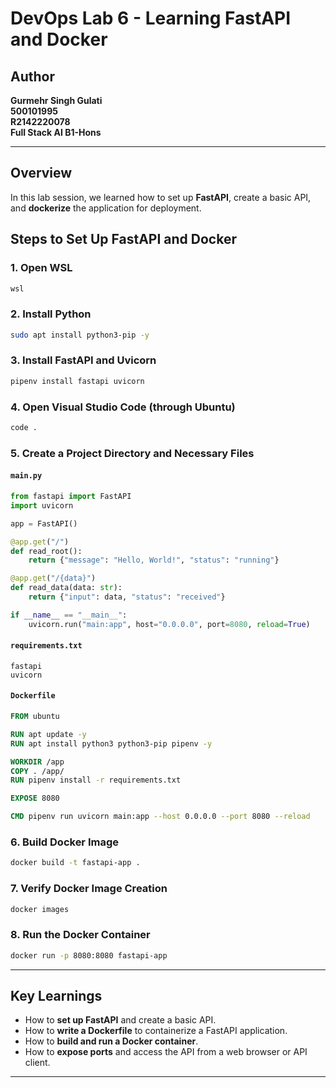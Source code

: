 # DevOps Lab 6 - Learning FastAPI and Docker

## Author
**Gurmehr Singh Gulati**  
**500101995**  
**R2142220078**  
**Full Stack AI B1-Hons**

---

## Overview
In this lab session, we learned how to set up **FastAPI**, create a basic API, and **dockerize** the application for deployment.

## Steps to Set Up FastAPI and Docker

### 1. Open WSL
```sh
wsl
```

### 2. Install Python
```sh
sudo apt install python3-pip -y
```

### 3. Install FastAPI and Uvicorn
```sh
pipenv install fastapi uvicorn
```

### 4. Open Visual Studio Code (through Ubuntu)
```sh
code .
```

### 5. Create a Project Directory and Necessary Files
#### `main.py`
```python
from fastapi import FastAPI
import uvicorn

app = FastAPI()

@app.get("/")
def read_root():
    return {"message": "Hello, World!", "status": "running"}

@app.get("/{data}")
def read_data(data: str):
    return {"input": data, "status": "received"}

if __name__ == "__main__":
    uvicorn.run("main:app", host="0.0.0.0", port=8080, reload=True)
```

#### `requirements.txt`
```
fastapi
uvicorn
```

#### `Dockerfile`
```dockerfile
FROM ubuntu

RUN apt update -y
RUN apt install python3 python3-pip pipenv -y

WORKDIR /app
COPY . /app/
RUN pipenv install -r requirements.txt

EXPOSE 8080 

CMD pipenv run uvicorn main:app --host 0.0.0.0 --port 8080 --reload
```

### 6. Build Docker Image
```sh
docker build -t fastapi-app .
```

### 7. Verify Docker Image Creation
```sh
docker images
```

### 8. Run the Docker Container
```sh
docker run -p 8080:8080 fastapi-app
```

---

## Key Learnings
- How to **set up FastAPI** and create a basic API.
- How to **write a Dockerfile** to containerize a FastAPI application.
- How to **build and run a Docker container**.
- How to **expose ports** and access the API from a web browser or API client.

---
<!-- ---

## Reference Repository:
[DevOpsLabFSAI-B1H](https://github.com/gurmehr04/DevOpsLabFSAI-B1H) -->
